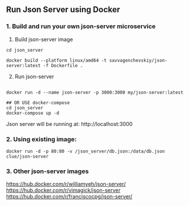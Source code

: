 ## Run Json Server using Docker


### 1. Build and run your own json-server microservice

1. Build json-server image
``` 
cd json_server

docker build --platform linux/amd64 -t savvagenchevskiy/json-server:latest -f Dockerfile .

```
2. Run json-server
``` 

docker run -d --name json-server -p 3000:3000 my/json-server:latest

## OR USE docker-compose
cd json_server
docker-compose up -d
```
Json server will be running at: http://localhost:3000


### 2. Using existing image:

```
docker run -d -p 80:80 -v /json_server/db.json:/data/db.json clue/json-server

```

### 3. Other json-server images

https://hub.docker.com/r/williamyeh/json-server/
https://hub.docker.com/r/vimagick/json-server
https://hub.docker.com/r/franciscocpg/json-server/

